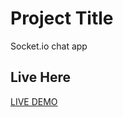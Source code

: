 # Project Title

Socket.io chat app


## Live Here

[LIVE DEMO](https://evening-hamlet-63152.herokuapp.com/)

